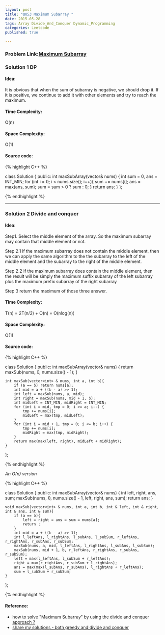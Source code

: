 ```yaml
---
layout: post
title: "Q053 Maximum Subarray "
date: 2015-05-28
tags: Array Divide_And_Conquer Dynamic_Programming 
categories: Leetcode
published: true

---
```

### Problem Link:[Maximum Subarray ](https://leetcode.com/problems/minimum-size-subarray-sum/) 

### Solution 1 DP

#### Idea:

It is obvious that when the sum of subarray is negative, we should drop it. If it is positive, we continue to add it with other elements and try to reach the maximum.

#### Time Complexity:
O(n) 

#### Space Complexity:
O(1)

#### Source code:
{% highlight C++ %}

class Solution {
public:
    int maxSubArray(vector<int>& nums) {
        int sum = 0, ans = INT_MIN;
        for (int i = 0; i < nums.size(); i++){
            sum += nums[i];
            ans = max(ans, sum);
            sum = sum > 0 ? sum : 0;
        }
        return ans;
    }
};

{% endhighlight %}

---

### Solution 2 Divide and conquer

#### Idea:

Step1. Select the middle element of the array. So the maximum subarray may contain that middle element or not.

Step 2.1 If the maximum subarray does not contain the middle element, then we can apply the same algorithm to the the subarray to the left of the middle element and the subarray to the right of the middle element.

Step 2.2 If the maximum subarray does contain the middle element, then the result will be simply the maximum suffix subarray of the left subarray plus the maximum prefix subarray of the right subarray

Step 3 return the maximum of those three answer.

#### Time Complexity:

T(n) = 2T(n/2) + O(n) = O(nlog(n))

#### Space Complexity:

O(1)

#### Source code:

{% highlight C++ %}

class Solution {
public:
    int maxSubArray(vector<int>& nums) {
        return maxSub(nums, 0, nums.size() - 1);
    }
    
    int maxSub(vector<int> & nums, int a, int b){
        if (a == b) return nums[a];
        int mid = a + ((b - a) >> 1);
        int left = maxSub(nums, a, mid);
        int right = maxSub(nums, mid + 1, b);
        int midLeft = INT_MIN, midRight = INT_MIN;
        for (int i = mid, tmp = 0; i >= a; i--) {
            tmp += nums[i];
            midLeft = max(tmp, midLeft);
        }  
        for (int i = mid + 1, tmp = 0; i <= b; i++) {
            tmp += nums[i];
            midRight = max(tmp, midRight);
        }
        return max(max(left, right), midLeft + midRight);
    }
};

{% endhighlight %}


_An O(n) version_

{% highlight C++ %}

class Solution {
public:
    int maxSubArray(vector<int>& nums) {
        int left, right, ans, sum;
        maxSub(nums, 0, nums.size() - 1, left, right, ans, sum);
        return ans;
    }
    
    void maxSub(vector<int> & nums, int a, int b, int & left, int & right, int & ans, int & sum){
        if (a == b){
            left = right = ans = sum = nums[a];
            return ;
        }
        int mid = a + ((b - a) >> 1);
        int l_leftAns, l_rightAns, l_subAns, l_subSum, r_leftAns, r_rightAns, r_subAns, r_subSum;
        maxSub(nums, a, mid, l_leftAns, l_rightAns, l_subAns, l_subSum);
        maxSub(nums, mid + 1, b, r_leftAns, r_rightAns, r_subAns, r_subSum);
        left = max(l_leftAns, l_subSum + r_leftAns);
        right = max(r_rightAns, r_subSum + l_rightAns);
        ans = max(max(l_subAns, r_subAns), l_rightAns + r_leftAns);
        sum = l_subSum + r_subSum;
    }
};

{% endhighlight %}

#### Reference:

* [how to solve "Maximum Subarray" by using the divide and conquer approach ?](https://leetcode.com/discuss/694/how-solve-maximum-subarray-using-divide-and-conquer-approach)
* [share my solutions - both greedy and divide and conquer](https://leetcode.com/discuss/13569/share-my-solutions-both-greedy-and-divide-and-conquer)
